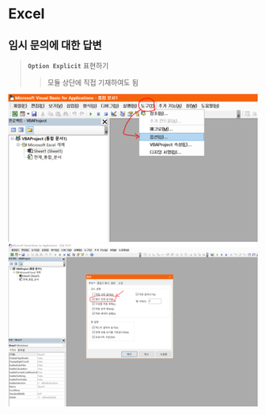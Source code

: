# Excel


## 임시 문의에 대한 답변

> **`Option Explicit`** 표현하기   
>> 모듈 상단에 직접 기재하여도 됨
> 
![도구->옵션](1.PNG)
![변수 선언 요구](2.PNG)


